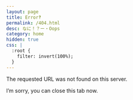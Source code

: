```yaml
---
layout: page
title: Error‽
permalink: /404.html
desc: なに！？ー・Oops
category: home
hidden: true
css: |
  :root {
    filter: invert(100%);
  }
---
```


<p>The requested URL was not found on this server.</p>
<p>I’m sorry, you can close this tab now.</p>
